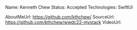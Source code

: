Name: Kenneth Chew
Status: Accepted
Technologies: SwiftUI

AboutMeUrl: https://github.com/kthchew/
SourceUrl: https://github.com/kthchew/wwdc22-mystack
VideoUrl: 

<!---
EXAMPLE
Name: John Appleseed
Status: Submitted <or> Winner <or> Distinguished <or> Rejected
Technologies: SwiftUI, RealityKit, CoreGraphic

AboutMeUrl: https://linkedin.com/in/johnappleseed
SourceUrl: https://github.com/johnappleseed/wwdc2025
VideoUrl: https://youtu.be/ABCDE123456
-->
